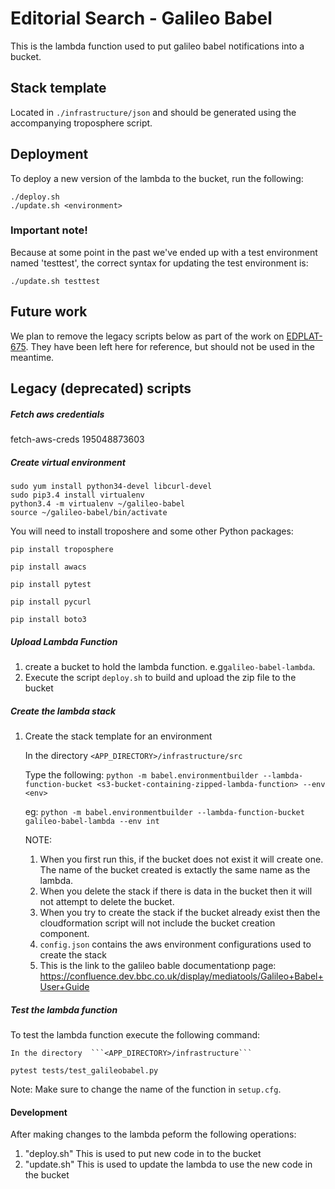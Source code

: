 # Editorial Search - Galileo Babel

This is the lambda function used to put galileo babel notifications into a bucket.

## Stack template

Located in `./infrastructure/json` and should be generated using the accompanying troposphere script.

## Deployment
To deploy a new version of the lambda to the bucket, run the following:

```
./deploy.sh
./update.sh <environment>
```
### Important note!
Because at some point in the past we've ended up with a test environment named 'testtest', the correct syntax for updating the test environment is:

```
./update.sh testtest
```

## Future work

We plan to remove the legacy scripts below as part of the work on [EDPLAT-675](https://jira.dev.bbc.co.uk/browse/EDPLAT-675). They have been left here for reference, but should not be used in the meantime.

## Legacy (deprecated) scripts

##### Fetch aws credentials #####
fetch-aws-creds 195048873603

##### Create virtual environment

```
sudo yum install python34-devel libcurl-devel
sudo pip3.4 install virtualenv
python3.4 -m virtualenv ~/galileo-babel
source ~/galileo-babel/bin/activate
```

You will need to install troposhere and some other Python packages:

```pip install troposphere```

```pip install awacs```

```pip install pytest```

```pip install pycurl```

```pip install boto3```

##### Upload Lambda Function
1. create a bucket to hold the lambda function. e.g```galileo-babel-lambda```. 
2. Execute the script ```deploy.sh``` to build and upload the zip file to the bucket

##### Create the lambda stack

1. Create the stack template for an environment
    
    In the directory  ```<APP_DIRECTORY>/infrastructure/src``` 
    
    Type the following:
    ```python -m babel.environmentbuilder --lambda-function-bucket <s3-bucket-containing-zipped-lambda-function> --env <env> ```

    eg:
    ```python -m babel.environmentbuilder --lambda-function-bucket galileo-babel-lambda --env int ```

    NOTE: 
    1. When you first run this, if the bucket does not exist it will create one. The name of the bucket created is extactly the same name as the lambda.
    2. When you delete the stack if there is data in the bucket then it will not attempt to delete the bucket.
    3. When you try to create the stack if the bucket already exist then the cloudformation script will not include the bucket creation component.
    4. ```config.json``` contains the aws environment configurations used to create the stack
    5. This is the link to the galileo bable documentationp page: https://confluence.dev.bbc.co.uk/display/mediatools/Galileo+Babel+User+Guide

##### Test the lambda function

To test the lambda function execute the following command: 

    In the directory  ```<APP_DIRECTORY>/infrastructure``` 

```pytest tests/test_galileobabel.py```

Note: Make sure to change the name of the function in  ```setup.cfg```.

#### Development ####
After making changes to the lambda peform the  following operations:
1. "deploy.sh" This is used to put new code in to the bucket
2. "update.sh" This is used to update the lambda to use the new code in the bucket


